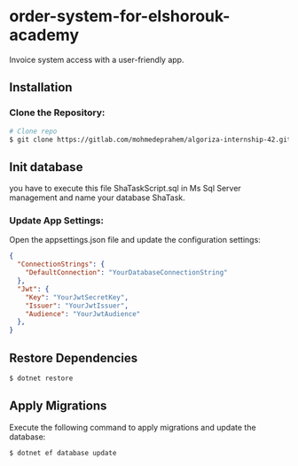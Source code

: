# order-system-for-elshorouk-academy

Invoice system access with a user-friendly app. 

## Installation

### Clone the Repository:

```bash
# Clone repo
$ git clone https://gitlab.com/mohmedeprahem/algoriza-internship-42.git
```
## Init database
you have to execute this file ShaTaskScript.sql in Ms Sql Server management
and name your database ShaTask.

### Update App Settings:
Open the appsettings.json file and update the configuration settings:
```json
{
  "ConnectionStrings": {
    "DefaultConnection": "YourDatabaseConnectionString"
  },
  "Jwt": {
    "Key": "YourJwtSecretKey",
    "Issuer": "YourJwtIssuer",
    "Audience": "YourJwtAudience"
  },
}
```

## Restore Dependencies

```bash
$ dotnet restore
```
## Apply Migrations
Execute the following command to apply migrations and update the database:

```bash
$ dotnet ef database update
```
